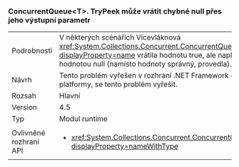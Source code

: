 ### <a name="concurrentqueuelttgttrypeek-can-return-an-erroneous-null-via-its-out-parameter"></a>ConcurrentQueue&lt;T&gt;. TryPeek může vrátit chybné null přes jeho výstupní parametr

|   |   |
|---|---|
|Podrobnosti|V některých scénářích Vícevláknová <xref:System.Collections.Concurrent.ConcurrentQueue%601.TryPeek(%600@)?displayProperty=name> vrátila hodnotu true, ale naplnit výstupní parametr s hodnotou null (namísto hodnoty správný, provedla).|
|Návrh|Tento problém vyřešen v rozhraní .NET Framework 4.5.1. Upgrade na dané platformy, se tento problém vyřešit.|
|Rozsah|Hlavní|
|Version|4.5|
|Typ|Modul runtime|
|Ovlivněné rozhraní API|<ul><li><xref:System.Collections.Concurrent.ConcurrentQueue%601.TryPeek(%600@)?displayProperty=nameWithType></li></ul>|

